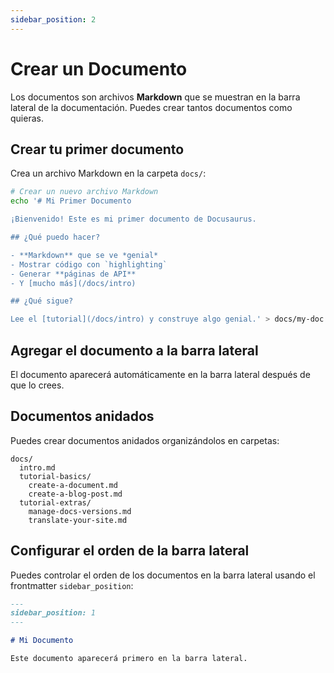 ```yaml
---
sidebar_position: 2
---
```


# Crear un Documento

Los documentos son archivos **Markdown** que se muestran en la barra lateral de la documentación. Puedes crear tantos documentos como quieras.

## Crear tu primer documento

Crea un archivo Markdown en la carpeta `docs/`:

```bash
# Crear un nuevo archivo Markdown
echo '# Mi Primer Documento

¡Bienvenido! Este es mi primer documento de Docusaurus.

## ¿Qué puedo hacer?

- **Markdown** que se ve *genial*
- Mostrar código con `highlighting`
- Generar **páginas de API**
- Y [mucho más](/docs/intro)

## ¿Qué sigue?

Lee el [tutorial](/docs/intro) y construye algo genial.' > docs/my-doc.md
```

## Agregar el documento a la barra lateral

El documento aparecerá automáticamente en la barra lateral después de que lo crees.

## Documentos anidados

Puedes crear documentos anidados organizándolos en carpetas:

```
docs/
  intro.md
  tutorial-basics/
    create-a-document.md
    create-a-blog-post.md
  tutorial-extras/
    manage-docs-versions.md
    translate-your-site.md
```

## Configurar el orden de la barra lateral

Puedes controlar el orden de los documentos en la barra lateral usando el frontmatter `sidebar_position`:

```markdown
---
sidebar_position: 1
---

# Mi Documento

Este documento aparecerá primero en la barra lateral.
```
